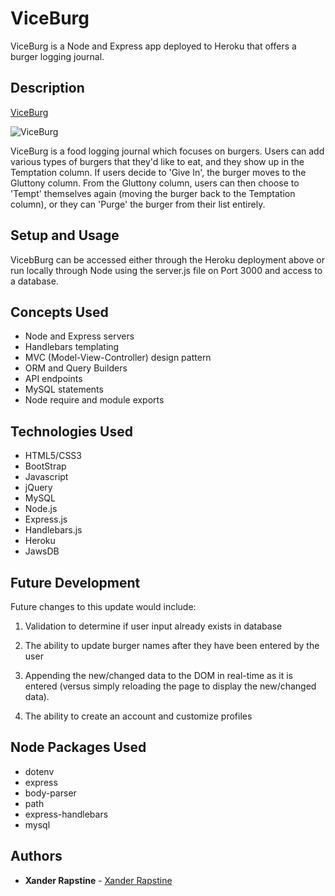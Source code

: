 # ViceBurg

ViceBurg is a Node and Express app deployed to Heroku that offers a burger logging journal.


## Description

[ViceBurg](https://viceburg.herokuapp.com/)

![ViceBurg](http://www.rapstine.com/images/viceburg.png)

ViceBurg is a food logging journal which focuses on burgers. Users can add various types of burgers that they'd like to eat, and they show up in the Temptation column. If users decide to 'Give In', the burger moves to the Gluttony column. From the Gluttony column, users can then choose to 'Tempt' themselves again (moving the burger back to the Temptation column), or they can 'Purge' the burger from their list entirely.


## Setup and Usage

VicebBurg can be accessed either through the Heroku deployment above or run locally through Node using the server.js file on Port 3000 and access to a database.


## Concepts Used

- Node and Express servers
- Handlebars templating
- MVC (Model-View-Controller) design pattern
- ORM and Query Builders
- API endpoints
- MySQL statements
- Node require and module exports


## Technologies Used

- HTML5/CSS3
- BootStrap
- Javascript
- jQuery
- MySQL
- Node.js
- Express.js
- Handlebars.js
- Heroku
- JawsDB


## Future Development

Future changes to this update would include:

1. Validation to determine if user input already exists in database

2. The ability to update burger names after they have been entered by the user

3. Appending the new/changed data to the DOM in real-time as it is entered (versus simply reloading the page to display the new/changed data).

4. The ability to create an account and customize profiles


## Node Packages Used

- dotenv
- express
- body-parser
- path
- express-handlebars
- mysql


## Authors

- **Xander Rapstine** - [Xander Rapstine](https://github.com/Xandromus)
